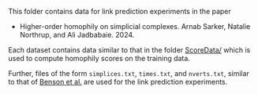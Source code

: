 This folder contains data for link prediction experiments in the paper

- Higher-order homophily on simplicial complexes. Arnab Sarker, Natalie Northrup, and Ali Jadbabaie. 2024.

Each dataset contains data similar to that in the folder [ScoreData/](../ScoreData) which is used to compute homophily scores on the training data.

Further, files of the form <code>simplices.txt</code>, <code>times.txt</code>, and <code>nverts.txt</code>, similar to that of [Benson et al.](https://github.com/arbenson/ScHoLP-Data/tree/master) are used for the link prediction experiments. 
